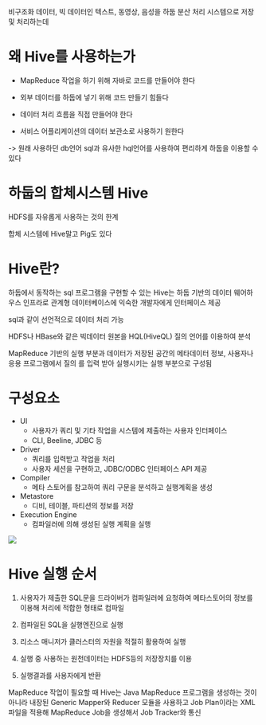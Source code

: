 비구조화 데이터, 빅 데이터인 텍스트, 동영상, 음성을 하둡 분산 처리 시스템으로 저장 및 처리하는데



# 왜 Hive를 사용하는가

- MapReduce 작업을 하기 위해 자바로 코드를 만들어야 한다

- 외부 데이터를 하둡에 넣기 위해 코드 만들기 힘들다

- 데이터 처리 흐름을 직접 만들어야 한다

- 서비스 어플리케이션의 데이터 보관소로 사용하기 원한다

-> 원래 사용하던 db언어 sql과 유사한 hql언어를 사용하여 편리하게 하둡을 이용할 수 있다



# 하둡의 합체시스템 Hive

HDFS를 자유롭게 사용하는 것의 한계

합체 시스템에 Hive말고 Pig도 있다



# Hive란?

하둡에서 동작하는 sql 프로그램을 구현할 수 있는 Hive는  하둡 기반의 데이터 웨어하우스 인프라로 관계형 데이터베이스에 익숙한 개발자에게 인터페이스 제공

sql과 같이 선언적으로 데이터 처리 가능

HDFS나 HBase와 같은 빅데이터 원본을 HQL(HiveQL) 질의 언어를 이용하여 분석

MapReduce 기반의 실행 부분과 데이터가 저장된 공간의 메타데이터 정보, 사용자나 응용 프로그램에서 질의 를 입력 받아 실행시키는 실행 부분으로 구성됨



# 구성요소

- UI
  - 사용자가 쿼리 및 기타 작업을 시스템에 제출하는 사용자 인터페이스
  - CLI, Beeline, JDBC 등
- Driver
  - 쿼리를 입력받고 작업을 처리
  - 사용자 세션을 구현하고, JDBC/ODBC 인터페이스 API 제공
- Compiler
  - 메타 스토어를 참고하여 쿼리 구문을 분석하고 실행계획을 생성
- Metastore
  - 디비, 테이블, 파티션의 정보를 저장
- Execution Engine
  - 컴파일러에 의해 생성된 실행 계획을 실행



![](assets/2022-09-05-22-40-52-image.png)



# Hive 실행 순서

1. 사용자가 제출한 SQL문을 드라이버가 컴파일러에 요청하여 메타스토어의 정보를 이용해 처리에 적합한 형태로 컴파일

2. 컴파일된 SQL을 실행엔진으로 실행

3. 리소스 매니저가 클러스터의 자원을 적절히 활용하여 실행

4. 실행 중 사용하는 원천데이터는 HDFS등의 저장장치를 이용

5. 실행결과를 사용자에게 반환

MapReduce 작업이 필요할 때 Hive는 Java MapReduce 프로그램을 생성하는 것이 아니라 내장된 Generic Mapper와 Reducer 모듈을 사용하고 Job Plan이라는 XML파일을 적용해 MapReduce Job을 생성해서 Job Tracker와 통신





















